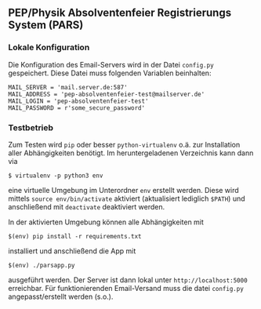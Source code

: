 ## PEP/Physik Absolventenfeier Registrierungs System (PARS)

### Lokale Konfiguration

Die Konfiguration des Email-Servers wird in der Datei `config.py` gespeichert.
Diese Datei muss folgenden Variablen beinhalten:

    MAIL_SERVER = 'mail.server.de:587'
    MAIL_ADDRESS = 'pep-absolventenfeier-test@mailserver.de'
    MAIL_LOGIN = 'pep-absolventenfeier-test'
    MAIL_PASSWORD = r'some_secure_password'

### Testbetrieb

Zum Testen wird `pip` oder besser `python-virtualenv` o.ä. zur Installation
aller Abhängigkeiten benötigt. Im heruntergeladenen Verzeichnis kann dann
via

    $ virtualenv -p python3 env

eine virtuelle Umgebung im Unterordner `env` erstellt werden.
Diese wird mittels `source env/bin/activate` aktiviert (aktualisiert lediglich
`$PATH`) und anschließend mit `deactivate` deaktiviert werden.

In der aktivierten Umgebung können alle Abhängigkeiten mit

    $(env) pip install -r requirements.txt

installiert und anschließend die App mit

    $(env) ./parsapp.py

ausgeführt werden. Der Server ist dann lokal unter `http://localhost:5000`
erreichbar. Für funktionierenden Email-Versand muss die datei `config.py`
angepasst/erstellt werden (s.o.).
